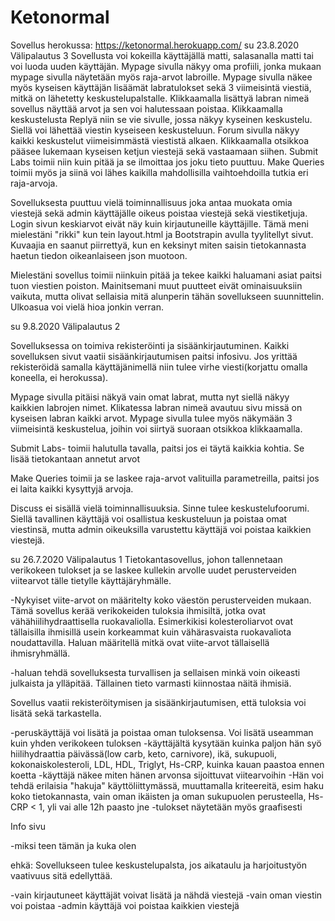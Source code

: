 # Ketonormal

Sovellus herokussa: https://ketonormal.herokuapp.com/
su 23.8.2020 Välipalautus 3
Sovellusta voi kokeilla käyttäjällä matti, salasanalla matti tai voi luoda uuden käyttäjän. Mypage sivulla näkyy oma profiili, jonka mukaan mypage sivulla näytetään myös raja-arvot labroille. Mypage sivulla näkee myös kyseisen käyttäjän lisäämät labratulokset sekä 3 viimeisintä viestiä, mitkä on lähetetty keskustelupalstalle. Klikkaamalla lisättyä labran nimeä sovellus näyttää arvot ja sen voi halutessaan poistaa. Klikkaamalla keskustelusta Replyä niin se vie sivulle, jossa näkyy kyseinen keskustelu. Siellä voi lähettää viestin kyseiseen keskusteluun. Forum sivulla näkyy kaikki keskustelut viimeisimmästä viestistä alkaen. Klikkaamalla otsikkoa pääsee lukemaan kyseisen ketjun viestejä sekä vastaamaan siihen. Submit Labs toimii niin kuin pitää ja se ilmoittaa jos joku tieto puuttuu. Make Queries toimii myös ja siinä voi lähes kaikilla mahdollisilla vaihtoehdoilla tutkia eri raja-arvoja.

Sovelluksesta puuttuu vielä toiminnallisuus joka antaa muokata omia viestejä sekä admin käyttäjälle oikeus poistaa viestejä sekä viestiketjuja. Login sivun keskiarvot eivät näy kuin kirjautuneille käyttäjille. Tämä meni mielestäni "rikki" kun tein layout.html ja Bootstrapin avulla tyylitellyt sivut. Kuvaajia en saanut piirrettyä, kun en keksinyt miten saisin tietokannasta haetun tiedon oikeanlaiseen json muotoon. 

Mielestäni sovellus toimii niinkuin pitää ja tekee kaikki haluamani asiat paitsi tuon viestien poiston. Mainitsemani muut puutteet eivät ominaisuuksiin vaikuta, mutta olivat sellaisia mitä alunperin tähän sovellukseen suunnittelin. Ulkoasua voi vielä hioa jonkin verran.



su 9.8.2020	Välipalautus 2

Sovelluksessa on toimiva rekisteröinti ja sisäänkirjautuminen. Kaikki sovelluksen sivut vaatii sisäänkirjautumisen paitsi infosivu. Jos yrittää rekisteröidä samalla käyttäjänimellä niin tulee virhe viesti(korjattu omalla koneella, ei herokussa).

Mypage sivulla pitäisi näkyä vain omat labrat, mutta nyt siellä näkyy kaikkien labrojen nimet. Klikatessa labran nimeä avautuu sivu missä on kyseisen labran kaikki arvot. Mypage sivulla tulee myös näkymään 3 viimeisintä keskustelua, joihin voi siirtyä suoraan otsikkoa klikkaamalla.

Submit Labs- toimii halutulla tavalla, paitsi jos ei täytä kaikkia kohtia. Se lisää tietokantaan annetut arvot

Make Queries toimii ja se laskee raja-arvot valituilla parametreilla, paitsi jos ei laita kaikki kysyttyjä arvoja.

Discuss ei sisällä vielä toiminnallisuuksia. Sinne tulee keskustelufoorumi. Siellä tavallinen käyttäjä voi osallistua keskusteluun ja poistaa omat viestinsä, mutta admin oikeuksilla varustettu käyttäjä voi poistaa kaikkien viestejä.

su 26.7.2020 Välipalautus 1
Tietokantasovellus, johon tallennetaan verikokeen tulokset ja se laskee kullekin arvolle uudet perusterveiden viitearvot tälle tietylle käyttäjäryhmälle.

-Nykyiset viite-arvot on määritelty koko väestön perusterveiden mukaan. Tämä sovellus kerää verikokeiden tuloksia ihmisiltä, jotka ovat vähähiilihydraattisella ruokavaliolla. Esimerkikisi kolesteroliarvot ovat tällaisilla ihmisillä usein korkeammat kuin vähärasvaista ruokavaliota noudattavilla. Haluan määritellä mitkä ovat viite-arvot tällaisellä ihmisryhmällä.

-haluan tehdä sovelluksesta turvallisen ja sellaisen minkä voin oikeasti julkaista ja ylläpitää. Tällainen tieto varmasti kiinnostaa näitä ihmisiä.

Sovellus vaatii rekisteröitymisen ja sisäänkirjautumisen, että tuloksia voi lisätä sekä tarkastella.

-peruskäyttäjä voi lisätä ja poistaa oman tuloksensa. Voi lisätä useamman kuin yhden verikokeen tuloksen 
-käyttäjältä kysytään kuinka paljon hän syö hiilihydraattia päivässä(low carb, keto, carnivore), ikä, sukupuoli, kokonaiskolesteroli, LDL, HDL, Triglyt, Hs-CRP, kuinka kauan paastoa ennen koetta 
-käyttäjä näkee miten hänen arvonsa sijoittuvat viitearvoihin -Hän voi tehdä erilaisia "hakuja" käyttöliittymässä, muuttamalla kriteereitä, esim haku koko tietokannasta, vain oman ikäisten ja oman sukupuolen perusteella, Hs-CRP < 1, yli vai alle 12h paasto jne -tulokset näytetään myös graafisesti

Info sivu

-miksi teen tämän ja kuka olen

ehkä: Sovellukseen tulee keskustelupalsta, jos aikataulu ja harjoitustyön vaativuus sitä edellyttää.

-vain kirjautuneet käyttäjät voivat lisätä ja nähdä viestejä 
-vain oman viestin voi poistaa 
-admin käyttäjä voi poistaa kaikkien viestejä
